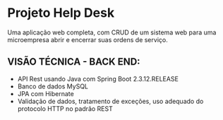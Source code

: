 # Projeto Help Desk

Uma aplicação web completa, com CRUD de um sistema web para uma microempresa abrir e encerrar suas ordens de serviço.

## VISÃO TÉCNICA - BACK END:

- API Rest usando Java com Spring Boot 2.3.12.RELEASE
- Banco de dados MySQL
- JPA com Hibernate
- Validação de dados, tratamento de exceções, uso adequado do protocolo HTTP no padrão REST




